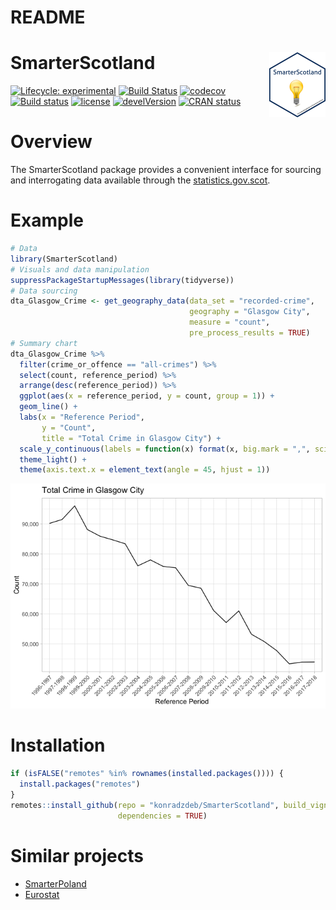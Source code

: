 README
================

# SmarterScotland <img src="man/figures/logo.png" align="right" />

[![Lifecycle:
experimental](https://img.shields.io/badge/lifecycle-experimental-orange.svg)](https://www.tidyverse.org/lifecycle/#experimental)
[![Build
Status](https://travis-ci.org/konradzdeb/SmarterScotland.svg?branch=master)](https://travis-ci.org/konradzdeb/SmarterScotland)
[![codecov](https://codecov.io/gh/konradzdeb/SmarterScotland/branch/master/graph/badge.svg)](https://codecov.io/gh/konradzdeb/SmarterScotland)
[![Build
status](https://ci.appveyor.com/api/projects/status/i3mfbvchkyah6gmf?svg=true)](https://ci.appveyor.com/project/konradedgar/smarterscotland-yhq6y)
[![license](https://img.shields.io/badge/license-GPL--3-blue.svg)](https://www.gnu.org/licenses/gpl-3.0.en.html)
[![develVersion](https://img.shields.io/badge/devel%20version-0.0.09-yellow.svg?style=flat)](https://github.com/konradzdeb/SmarterScotland)
[![CRAN
status](https://www.r-pkg.org/badges/version/SmarterScotland)](https://cran.r-project.org/package=SmarterScotland)

# Overview

The SmarterScotland package provides a convenient interface for sourcing
and interrogating data available through the
[statistics.gov.scot](http://statistics.gov.scot).

# Example

``` r
# Data
library(SmarterScotland)
# Visuals and data manipulation
suppressPackageStartupMessages(library(tidyverse))
# Data sourcing
dta_Glasgow_Crime <- get_geography_data(data_set = "recorded-crime",
                                        geography = "Glasgow City",
                                        measure = "count",
                                        pre_process_results = TRUE)
# Summary chart
dta_Glasgow_Crime %>% 
  filter(crime_or_offence == "all-crimes") %>%
  select(count, reference_period) %>% 
  arrange(desc(reference_period)) %>% 
  ggplot(aes(x = reference_period, y = count, group = 1)) +
  geom_line() +
  labs(x = "Reference Period",
       y = "Count",
       title = "Total Crime in Glasgow City") +
  scale_y_continuous(labels = function(x) format(x, big.mark = ",", scientific = FALSE)) +
  theme_light() +
  theme(axis.text.x = element_text(angle = 45, hjust = 1))
```

![](man/figures/example_sourcing_and_chart-1.png)<!-- -->

# Installation

``` r
if (isFALSE("remotes" %in% rownames(installed.packages()))) {
  install.packages("remotes")
}
remotes::install_github(repo = "konradzdeb/SmarterScotland", build_vignettes = TRUE,
                        dependencies = TRUE)
```

# Similar projects

  - [SmarterPoland](https://cran.r-project.org/web/packages/SmarterPoland/index.html)
  - [Eurostat](https://cran.r-project.org/web/packages/eurostat/index.html)
